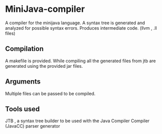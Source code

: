 # MiniJava-compiler
A compiler for the minijava language.
A syntax tree is generated and analyzed for possible syntax errors.
Produces intermediate code. (llvm , .ll files)

## Compilation
A makefile is provided. While compiling all the generated files from jtb are generated using the provided jar files.

## Arguments
Multiple files can be passed to be compiled.

## Tools used
JTB , a syntax tree builder to be used with the Java Compiler Compiler (JavaCC) parser generator
